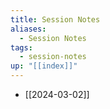 ```yaml
---
title: Session Notes
aliases:
  - Session Notes
tags:
  - session-notes
up: "[[index]]"
---
```

- [[2024-03-02]] 
